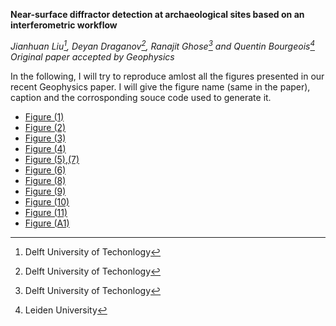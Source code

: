 **Near-surface diffractor detection at archaeological sites based on an interferometric workflow**

*Jianhuan Liu[^1], Deyan Draganov[^1], Ranajit Ghose[^1] and Quentin Bourgeois[^2]*
*Original paper accepted by Geophysics*

[^1]: Delft University of Techonlogy
[^2]: Leiden University

In the following, I will try to reproduce amlost all the figures presented in our recent Geophysics paper. I will give the figure name (same in the paper), caption and the corrosponding souce code used to generate it.

- [Figure (1)](ch3_fig01.md)
- [Figure (2)](ch3_fig02.md)
- [Figure (3)](ch3_fig03.md)
- [Figure (4)](ch3_fig04.md)
- [Figure (5),(7)](ch3_fig57.md)
- [Figure (6)](ch3_fig06.md)
- [Figure (8)](ch3_fig08.md)
- [Figure (9)](ch3_fig09.md)
- [Figure (10)](ch3_fig10.md)
- [Figure (11)](ch3_fig11.md)
- [Figure (A1)](ch3_fig12.md)

